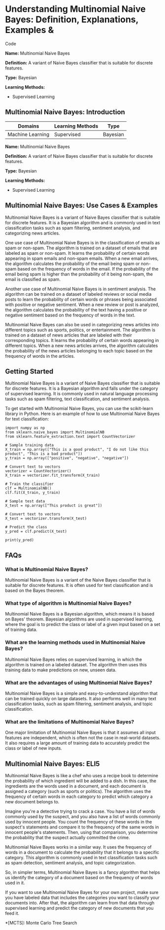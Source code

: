 # Understanding Multinomial Naive Bayes: Definition, Explanations, Examples &
Code

**Name:** Multinomial Naive Bayes

**Definition:** A variant of Naive Bayes classifier that is suitable for
discrete features.

**Type:** Bayesian

**Learning Methods:**

  * Supervised Learning 

## Multinomial Naive Bayes: Introduction

Domains | Learning Methods | Type  
---|---|---  
Machine Learning | Supervised | Bayesian  
  
**Name:** Multinomial Naive Bayes

**Definition:** A variant of Naive Bayes classifier that is suitable for
discrete features.

**Type:** Bayesian

**Learning Methods:**

  * Supervised Learning

## Multinomial Naive Bayes: Use Cases & Examples

Multinomial Naive Bayes is a variant of Naive Bayes classifier that is
suitable for discrete features. It is a Bayesian algorithm and is commonly
used in text classification tasks such as spam filtering, sentiment analysis,
and categorizing news articles.

One use case of Multinomial Naive Bayes is in the classification of emails as
spam or non-spam. The algorithm is trained on a dataset of emails that are
labeled as spam or non-spam. It learns the probability of certain words
appearing in spam emails and non-spam emails. When a new email arrives, the
algorithm calculates the probability of the email being spam or non-spam based
on the frequency of words in the email. If the probability of the email being
spam is higher than the probability of it being non-spam, the email is
classified as spam.

Another use case of Multinomial Naive Bayes is in sentiment analysis. The
algorithm can be trained on a dataset of labeled reviews or social media posts
to learn the probability of certain words or phrases being associated with
positive or negative sentiment. When a new review or post is analyzed, the
algorithm calculates the probability of the text having a positive or negative
sentiment based on the frequency of words in the text.

Multinomial Naive Bayes can also be used in categorizing news articles into
different topics such as sports, politics, or entertainment. The algorithm is
trained on a dataset of news articles that are labeled with their
corresponding topics. It learns the probability of certain words appearing in
different topics. When a new news articles arrives, the algorithm calculates
the probability of the news articles belonging to each topic based on the
frequency of words in the articles.

## Getting Started

Multinomial Naive Bayes is a variant of Naive Bayes classifier that is
suitable for discrete features. It is a Bayesian algorithm and falls under the
category of supervised learning. It is commonly used in natural language
processing tasks such as spam filtering, text classification, and sentiment
analysis.

To get started with Multinomial Naive Bayes, you can use the scikit-learn
library in Python. Here is an example of how to use Multinomial Naive Bayes
for text classification:

    
    
    
    import numpy as np
    from sklearn.naive_bayes import MultinomialNB
    from sklearn.feature_extraction.text import CountVectorizer
    
    # Sample training data
    X_train = np.array(["This is a good product", "I do not like this product", "This is a bad product"])
    y_train = np.array(["positive", "negative", "negative"])
    
    # Convert text to vectors
    vectorizer = CountVectorizer()
    X_train = vectorizer.fit_transform(X_train)
    
    # Train the classifier
    clf = MultinomialNB()
    clf.fit(X_train, y_train)
    
    # Sample test data
    X_test = np.array(["This product is great"])
    
    # Convert text to vectors
    X_test = vectorizer.transform(X_test)
    
    # Predict the class
    y_pred = clf.predict(X_test)
    
    print(y_pred)
    
    

## FAQs

### What is Multinomial Naive Bayes?

Multinomial Naive Bayes is a variant of the Naive Bayes classifier that is
suitable for discrete features. It is often used for text classification and
is based on the Bayes theorem.

### What type of algorithm is Multinomial Naive Bayes?

Multinomial Naive Bayes is a Bayesian algorithm, which means it is based on
Bayes' theorem. Bayesian algorithms are used in supervised learning, where the
goal is to predict the class or label of a given input based on a set of
training data.

### What are the learning methods used in Multinomial Naive Bayes?

Multinomial Naive Bayes relies on supervised learning, in which the algorithm
is trained on a labeled dataset. The algorithm then uses this training data to
make predictions on new, unseen data.

### What are the advantages of using Multinomial Naive Bayes?

Multinomial Naive Bayes is a simple and easy-to-understand algorithm that can
be trained quickly on large datasets. It also performs well in many text
classification tasks, such as spam filtering, sentiment analysis, and topic
classification.

### What are the limitations of Multinomial Naive Bayes?

One major limitation of Multinomial Naive Bayes is that it assumes all input
features are independent, which is often not the case in real-world datasets.
It also requires a large amount of training data to accurately predict the
class or label of new inputs.

## Multinomial Naive Bayes: ELI5

Multinomial Naive Bayes is like a chef who uses a recipe book to determine the
probability of which ingredient will be added to a dish. In this case, the
ingredients are the words used in a document, and each document is assigned a
category (such as sports or politics). The algorithm uses the frequency of
certain words in each category to predict which category a new document
belongs to.

Imagine you're a detective trying to crack a case. You have a list of words
commonly used by the suspect, and you also have a list of words commonly used
by innocent people. You count the frequency of these words in the suspect's
statements and compare it to the frequency of the same words in innocent
people's statements. Then, using that comparison, you determine the
probability that the suspect actually committed the crime.

Multinomial Naive Bayes works in a similar way. It uses the frequency of words
in a document to calculate the probability that it belongs to a specific
category. This algorithm is commonly used in text classification tasks such as
spam detection, sentiment analysis, and topic categorization.

So, in simpler terms, Multinomial Naive Bayes is a fancy algorithm that helps
us identify the category of a document based on the frequency of words used in
it.

If you want to use Multinomial Naive Bayes for your own project, make sure you
have labeled data that includes the categories you want to classify your
documents into. After that, the algorithm can learn from that data through
supervised learning and predict the category of new documents that you feed
it.

  *[MCTS]: Monte Carlo Tree Search